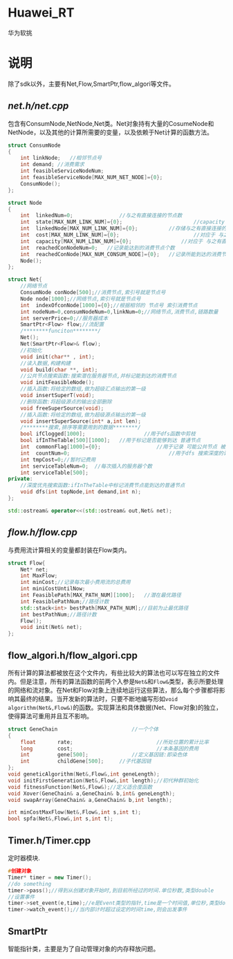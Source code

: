 # Huawei_RT
华为软挑

# 说明
除了sdk以外，主要有Net,Flow,SmartPtr,flow_algori等文件。  

## ***net.h/net.cpp***  
包含有ConsumNode,NetNode,Net类。Net对象持有大量的CosumeNode和NetNode，以及其他的计算所需要的变量，以及依赖于Net计算的函数方法。  

```cpp
struct ConsumNode
{
    int linkNode;	//相邻节点号
    int demand;	//消费需求
    int feasibleServiceNodeNum;
    int feasibleServiceNode[MAX_NUM_NET_NODE]={0};
    ConsumNode();
};

struct Node
{
    int  linkedNum=0;				//与之有直接连接的节点数
    int  state[MAX_NUM_LINK_NUM]={0};						//capacity de yuan shi zhuang tai
    int  linkedNode[MAX_NUM_LINK_NUM]={0};			//存储与之有直接连接的节点
    int  cost[MAX_NUM_LINK_NUM]={0};						//对应于 与之有直接连接的节点 之间 链路的 单位网络租用费
    int  capacity[MAX_NUM_LINK_NUM]={0};				//对应于 与之有直接连接的节点 之间 链路的 总带宽
    int  reachedConNodeNum=0;	//记录能达到的消费节点个数
    int	 reachedConNode[MAX_NUM_CONSUM_NODE]={0};	//记录所能到达的消费节点
    Node();
};

struct Net{
    //网络节点
    ConsumNode conNode[500];//消费节点,索引号就是节点号
    Node node[1000];//网络节点,索引号就是节点号
    int  indexOfconNode[1000]={0};//根据相邻的 节点号 索引消费节点
    int nodeNum=0,consumNodeNum=0,linkNum=0;//网络节点,消费节点,链路数量
    int serverPrice=0;//服务器成本
    SmartPtr<Flow> flow;//流配置
    /********funciton********/
    Net();
    Net(SmartPtr<Flow>& flow);
    //初始化
    void init(char** , int);
    //读入数据,构建构建
    void build(char **, int);
    //公共节点搜索函数:搜索潜在服务器节点,并标记能到达的消费节点
    void initFeasibleNode();
    //插入函数:将给定的数组,做为超级汇点输出的第一级
    void insertSuperT(void);
    //删除函数:将超级源点的输出全部删除
    void freeSuperSource(void);
    //插入函数:将给定的数组,做为超级源点输出的第一级
    void insertSuperSource(int* a,int len);
    /********搜索,排序等需要用到的数据********/
    bool ifClogged[1000];					//用于dfs函数中剪枝
    bool ifInTheTable[500][1000];	//用于标记是否能够到达 普通节点
    int  commonFlag[1000]={0};					//用于记录 可能公共节点 被几个消费节点共有
    int  countNum=0;								//用于dfs 搜索深度的计数
    int	tmpCost=0;//暂时记费用
    int serviceTableNum=0;	//每次插入的服务器个数
    int serviceTable[500];
private:
    //深度优先搜索函数:ifInTheTable中标记消费节点能到达的普通节点
    void dfs(int topNode,int demand,int n);
};

std::ostream& operator<<(std::ostream& out,Net& net);
```

## ***flow.h/flow.cpp***  
与费用流计算相关的变量都封装在Flow类内。

```cpp
struct Flow{
    Net* net;
    int MaxFlow;
    int minCost;//记录每次最小费用流的总费用
    int miniCostUntilNow;
    int	FeasiblePath[MAX_PATH_NUM][1000];	//潜在最优路径
    int FeasiblePathNum;//路径计数
    std::stack<int>	bestPath[MAX_PATH_NUM];//目前为止最优路径
    int bestPathNum;//路径计数
    Flow();
    void init(Net& net);
};
```  

## flow_algori.h/flow_algori.cpp  
所有计算的算法都被放在这个文件内，有些比较大的算法也可以写在独立的文件内。但是注意，所有的算法函数的前两个入参是`Net&`和`Flow&`类型，表示所要处理的网络和流对象。在Net和Flow对象上连续地运行这些算法，那么每个步骤都将影响其最终的结果。当开发新的算法时，只要不断地编写形如`void algorithm(Net&,Flow&)`的函数。实现算法和具体数据(Net、Flow对象)的独立，使得算法可重用并且互不影响。

```cpp
struct GeneChain						//一个个体
{
    float		rate;							//所处位置的累计比率
    long		cost;							//本条基因的费用
    int			gene[500];				//定义基因链:即染色体
    int			childGene[500];		//子代基因链
};
void geneticAlgorithm(Net&,Flow&,int geneLength);
void initFirstGeneration(Net&,Flow&,int length);//初代种群初始化
void fitnessFunction(Net&,Flow&);//定义适合度函数
void Xover(GeneChain& a,GeneChain& b,int& geneLength);
void swapArray(GeneChain& a,GeneChain& b,int length);

int minCostMaxFlow(Net&,Flow&,int s,int t);
bool spfa(Net&,Flow&,int s,int t);
```

## Timer.h/Timer.cpp
定时器模块.

```cpp
#创建对象
Timer* timer = new Timer();
//do something
timer->pass();//得到从创建对象开始时,到目前所经过的时间.单位秒数,类型double
//设置事件
timer->set_event(e,time);//e是Event类型的指针,time是一个时间值,单位秒,类型double
timer->watch_event();//当内部计时超过设定的时间time,则会出发事件
```

## SmartPtr  
智能指针类，主要是为了自动管理对象的内存释放问题。
